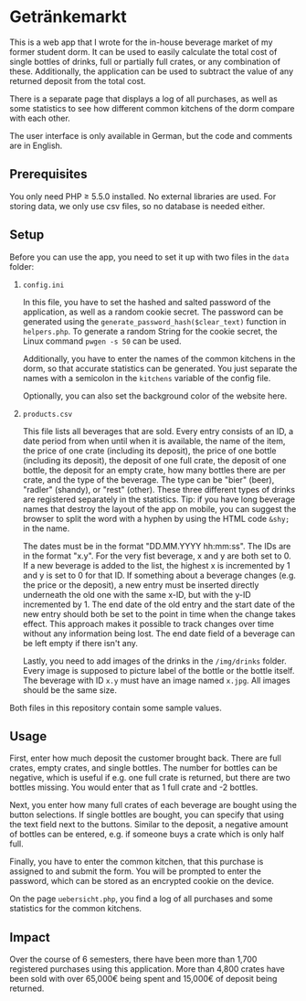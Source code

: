 # Getränkemarkt
This is a web app that I wrote for the in-house beverage market of my former student dorm. It can be used to easily calculate the total cost of single bottles of drinks, full or partially full crates, or any combination of these. Additionally, the application can be used to subtract the value of any returned deposit from the total cost.

There is a separate page that displays a log of all purchases, as well as some statistics to see how different common kitchens of the dorm compare with each other.

The user interface is only available in German, but the code and comments are in English.

## Prerequisites
You only need PHP ≥ 5.5.0 installed. No external libraries are used. For storing data, we only use csv files, so no database is needed either.

## Setup
Before you can use the app, you need to set it up with two files in the `data` folder:

1. `config.ini`

   In this file, you have to set the hashed and salted password of the application, as well as a random cookie secret. The password can be generated using the `generate_password_hash($clear_text)` function in `helpers.php`. To generate a random String for the cookie secret, the Linux command `pwgen -s 50` can be used.

   Additionally, you have to enter the names of the common kitchens in the dorm, so that accurate statistics can be generated. You just separate the names with a semicolon in the `kitchens` variable of the config file.

   Optionally, you can also set the background color of the website here.

2. `products.csv`

   This file lists all beverages that are sold. Every entry consists of an ID, a date period from when until when it is available, the name of the item, the price of one crate (including its deposit), the price of one bottle (including its deposit), the deposit of one full crate, the deposit of one bottle, the deposit for an empty crate, how many bottles there are per crate, and the type of the beverage. The type can be "bier" (beer), "radler" (shandy), or "rest" (other). These three different types of drinks are registered separately in the statistics. Tip: if you have long beverage names that destroy the layout of the app on mobile, you can suggest the browser to split the word with a hyphen by using the HTML code `&shy;` in the name.

   The dates must be in the format "DD.MM.YYYY hh:mm:ss". The IDs are in the format "x.y". For the very fist beverage, x and y are both set to 0. If a new beverage is added to the list, the highest x is incremented by 1 and y is set to 0 for that ID. If something about a beverage changes (e.g. the price or the deposit), a new entry must be inserted directly underneath the old one with the same x-ID, but with the y-ID incremented by 1. The end date of the old entry and the start date of the new entry should both be set to the point in time when the change takes effect. This approach makes it possible to track changes over time without any information being lost. The end date field of a beverage can be left empty if there isn't any.

   Lastly, you need to add images of the drinks in the `/img/drinks` folder. Every image is supposed to picture label of the bottle or the bottle itself. The beverage with ID `x.y` must have an image named `x.jpg`. All images should be the same size.

Both files in this repository contain some sample values.

## Usage

First, enter how much deposit the customer brought back. There are full crates, empty crates, and single bottles. The number for bottles can be negative, which is useful if e.g. one full crate is returned, but there are two bottles missing. You would enter that as 1 full crate and -2 bottles.

Next, you enter how many full crates of each beverage are bought using the button selections. If single bottles are bought, you can specify that using the text field next to the buttons. Similar to the deposit, a negative amount of bottles can be entered, e.g. if someone buys a crate which is only half full.

Finally, you have to enter the common kitchen, that this purchase is assigned to and submit the form. You will be prompted to enter the password, which can be stored as an encrypted cookie on the device.

On the page `uebersicht.php`, you find a log of all purchases and some statistics for the common kitchens.

## Impact

Over the course of 6 semesters, there have been more than 1,700 registered purchases using this application. More than 4,800 crates have been sold with over 65,000€ being spent and 15,000€ of deposit being returned.
